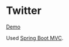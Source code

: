 # Twitter

[Demo](https://morkvaivan-twitter.herokuapp.com/)

Used [Spring Boot MVC](https://spring.io/).
